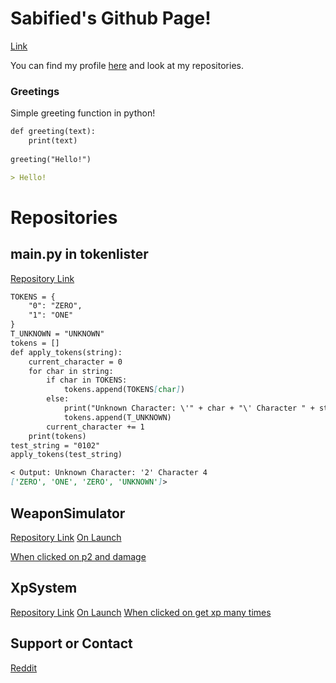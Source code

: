 # Sabified's Github Page!
[Link](sabified.github.io)

You can find my profile [here](https://github.com/Sabified/) and look at my repositories.

### Greetings

Simple greeting function in python!

```markdown
def greeting(text):
    print(text)
    
greeting("Hello!")

> Hello!
```



# Repositories
## main.py in tokenlister
[Repository Link](https://github.com/Sabified/tokenlister/)
```markdown
TOKENS = {
    "0": "ZERO",
    "1": "ONE"
}
T_UNKNOWN = "UNKNOWN"
tokens = []
def apply_tokens(string):
    current_character = 0
    for char in string:
        if char in TOKENS:
            tokens.append(TOKENS[char])
        else:
            print("Unknown Character: \'" + char + "\' Character " + str(current_character + 1))
            tokens.append(T_UNKNOWN)
        current_character += 1
    print(tokens)
test_string = "0102"
apply_tokens(test_string)

< Output: Unknown Character: '2' Character 4
['ZERO', 'ONE', 'ZERO', 'UNKNOWN']>
```
## WeaponSimulator
[Repository Link](https://github.com/Sabified/WeaponSimulator/tree/making)
[On Launch](https://prnt.sc/26t0nci)
 
[When clicked on p2 and damage](https://prnt.sc/26t0klo)

## XpSystem
[Repository Link](https://github.com/Sabified/XPSystem)
[On Launch](https://prnt.sc/26t0qtu)
[When clicked on get xp many times](https://prnt.sc/26t0rrw)

## Support or Contact

[Reddit](https://www.reddit.com/user/SabifiedSab)
